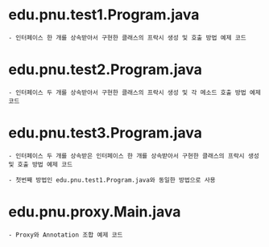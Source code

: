 # edu.pnu.test1.Program.java

	- 인터페이스 한 개를 상속받아서 구현한 클래스의 프락시 생성 및 호출 방법 예제 코드

# edu.pnu.test2.Program.java

	- 인터페이스 두 개를 상속받아서 구현한 클래스의 프락시 생성 및 각 메소드 호출 방법 예제 코드

# edu.pnu.test3.Program.java

	- 인터페이스 두 개를 상속받은 인터페이스 한 개를 상속받아서 구현한 클래스의 프락시 생성 및 호출 방법 예제 코드

	- 첫번째 방법인 edu.pnu.test1.Program.java와 동일한 방법으로 사용

# edu.pnu.proxy.Main.java

	- Proxy와 Annotation 조합 예제 코드
	